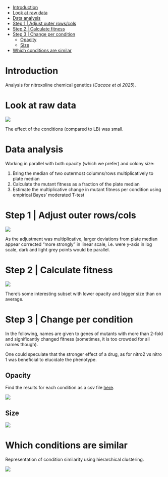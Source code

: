 -   [Introduction](#introduction)
-   [Look at raw data](#look-at-raw-data)
-   [Data analysis](#data-analysis)
-   [Step 1 | Adjust outer rows/cols](#step-1-adjust-outer-rowscols)
-   [Step 2 | Calculate fitness](#step-2-calculate-fitness)
-   [Step 3 | Change per condition](#step-3-change-per-condition)
    -   [Opacity](#opacity)
    -   [Size](#size)
-   [Which conditions are similar](#which-conditions-are-similar)

# Introduction

Analysis for nitroxoline chemical genetics (*Cacace et al 2025*).

# Look at raw data

![](output/fig/unnamed-chunk-1-1.png)

The effect of the conditions (compared to LB) was small.

# Data analysis

Working in parallel with both opacity (which we prefer) and colony size:

1.  Bring the median of two outermost columns/rows multiplicatively to
    plate median
2.  Calculate the mutant fitness as a fraction of the plate median
3.  Estimate the multiplicative change in mutant fitness per condition
    using empirical Bayes’ moderated T-test

# Step 1 | Adjust outer rows/cols

![](output/fig/unnamed-chunk-3-1.png)

As the adjustment was multiplicative, larger deviations from plate
median appear corrected “more strongly” in linear scale, i.e. were
y-axis in log scale, dark and light grey points would be parallel.

# Step 2 | Calculate fitness

![](output/fig/unnamed-chunk-5-1.png)

There’s some interesting subset with lower opacity and bigger size than
on average.

# Step 3 | Change per condition

In the following, names are given to genes of mutants with more than
2-fold and significantly changed fitness (sometimes, it is too crowded
for all names though).

One could speculate that the stronger effect of a drug, as for nitro2 vs
nitro 1 was beneficial to elucidate the phenotype.

## Opacity

Find the results for each condition as a csv file [here](output/csv).

![](output/fig/unnamed-chunk-6-1.png)

## Size

![](output/fig/unnamed-chunk-7-1.png)

# Which conditions are similar

Representation of condition similarity using hierarchical clustering.

![](output/fig/unnamed-chunk-8-1.png)
